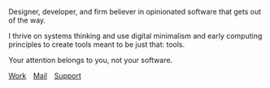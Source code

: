 Designer, developer, and firm believer in opinionated software that gets out of the way.

I thrive on systems thinking and use digital minimalism and early computing principles to create tools meant to be just that: tools.

Your attention belongs to you, not your software.

[Work](https://hayleyjolliffe.co)&emsp;[Mail](mailto:hayleyjolliffe@proton.me)&emsp;[Support](https://ko-fi.com/hayleyjolliffe)